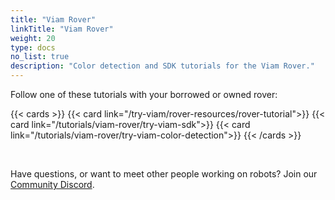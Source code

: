 ```yaml
---
title: "Viam Rover"
linkTitle: "Viam Rover"
weight: 20
type: docs
no_list: true
description: "Color detection and SDK tutorials for the Viam Rover."
---
```


Follow one of these tutorials with your borrowed or owned rover:

{{< cards >}}
    {{< card link="/try-viam/rover-resources/rover-tutorial">}}
    {{< card link="/tutorials/viam-rover/try-viam-sdk">}}
    {{< card link="/tutorials/viam-rover/try-viam-color-detection">}}
{{< /cards >}}

<br>

Have questions, or want to meet other people working on robots? Join our [Community Discord](https://discord.gg/viam).
